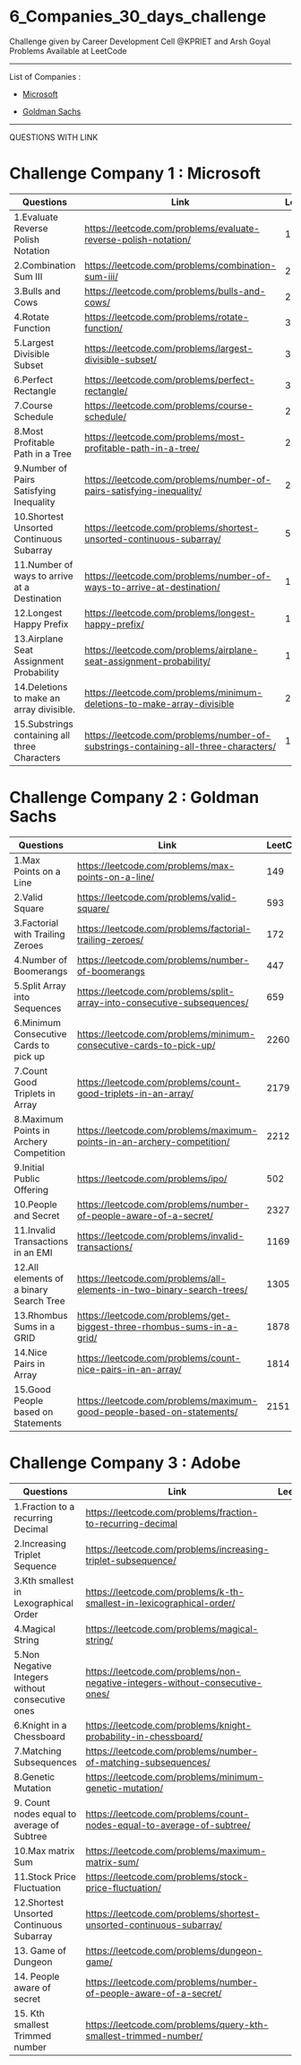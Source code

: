 # 6_Companies_30_days_challenge

Challenge given by Career Development Cell @KPRIET and Arsh Goyal Problems Available at LeetCode
***********************************************************************************************************************************************************************
List of Companies : 
* [Microsoft](https://github.com/Aarifmedharsha/6_Companies_30_days_challenge/tree/main/Microsoft)

* [Goldman Sachs](https://github.com/Aarifmedharsha/6_Companies_30_days_challenge/tree/main/Goldman%20Sachs)
***********************************************************************************************************************************************************************
QUESTIONS WITH LINK 
# Challenge Company 1 : Microsoft

| Questions                                   | Link                                                                                | LeetCode |
| --------------------------------------------| ------------------------------------------------------------------------------------| ---------|
|1.Evaluate Reverse Polish Notation           | https://leetcode.com/problems/evaluate-reverse-polish-notation/                     | 151      
|2.Combination Sum III                        | https://leetcode.com/problems/combination-sum-iii/                                  | 216      
|3.Bulls and Cows                             | https://leetcode.com/problems/bulls-and-cows/                                       | 299
|4.Rotate Function                            | https://leetcode.com/problems/rotate-function/                                      | 396
|5.Largest Divisible Subset                   | https://leetcode.com/problems/largest-divisible-subset/                             | 368
|6.Perfect Rectangle                          | https://leetcode.com/problems/perfect-rectangle/                                    | 391
|7.Course Schedule                            | https://leetcode.com/problems/course-schedule/                                      | 207
|8.Most Profitable Path in a Tree             | https://leetcode.com/problems/most-profitable-path-in-a-tree/                       | 2467
|9.Number of Pairs Satisfying Inequality      | https://leetcode.com/problems/number-of-pairs-satisfying-inequality/                | 2426
|10.Shortest Unsorted Continuous Subarray     | https://leetcode.com/problems/shortest-unsorted-continuous-subarray/                | 581
|11.Number of ways to arrive at a Destination | https://leetcode.com/problems/number-of-ways-to-arrive-at-destination/              | 1976
|12.Longest Happy Prefix                      | https://leetcode.com/problems/longest-happy-prefix/                                 | 1392
|13.Airplane Seat Assignment Probability      | https://leetcode.com/problems/airplane-seat-assignment-probability/                 | 1227
|14.Deletions to make an array divisible.     | https://leetcode.com/problems/minimum-deletions-to-make-array-divisible             | 2344
|15.Substrings containing all three Characters| https://leetcode.com/problems/number-of-substrings-containing-all-three-characters/ | 1358

# Challenge Company 2 : Goldman Sachs

| Questions                                   | Link                                                                                | LeetCode |
| --------------------------------------------| ------------------------------------------------------------------------------------| ---------|
|1.Max Points on a Line                       | https://leetcode.com/problems/max-points-on-a-line/                                 | 149
|2.Valid Square                               | https://leetcode.com/problems/valid-square/                                         | 593
|3.Factorial with Trailing Zeroes             | https://leetcode.com/problems/factorial-trailing-zeroes/                            | 172
|4.Number of Boomerangs                       | https://leetcode.com/problems/number-of-boomerangs                                  | 447
|5.Split Array into Sequences                 | https://leetcode.com/problems/split-array-into-consecutive-subsequences/            | 659
|6.Minimum Consecutive Cards to pick up       | https://leetcode.com/problems/minimum-consecutive-cards-to-pick-up/                 | 2260
|7.Count Good Triplets in Array               | https://leetcode.com/problems/count-good-triplets-in-an-array/                      | 2179
|8.Maximum Points in Archery Competition      | https://leetcode.com/problems/maximum-points-in-an-archery-competition/             | 2212
|9.Initial Public Offering                    | https://leetcode.com/problems/ipo/                                                  | 502
|10.People and Secret                         | https://leetcode.com/problems/number-of-people-aware-of-a-secret/                   | 2327
|11.Invalid Transactions in an EMI            | https://leetcode.com/problems/invalid-transactions/                                 | 1169
|12.All elements of a binary Search Tree      | https://leetcode.com/problems/all-elements-in-two-binary-search-trees/              | 1305
|13.Rhombus Sums in a GRID                    | https://leetcode.com/problems/get-biggest-three-rhombus-sums-in-a-grid/             | 1878
|14.Nice Pairs in Array                       | https://leetcode.com/problems/count-nice-pairs-in-an-array/                         | 1814
|15.Good People based on Statements           | https://leetcode.com/problems/maximum-good-people-based-on-statements/              | 2151

# Challenge Company 3 : Adobe

| Questions                                         | Link                                                                                        | LeetCode |
| --------------------------------------------------| --------------------------------------------------------------------------------------------| ---------|
|1.Fraction to a recurring Decimal                  | https://leetcode.com/problems/fraction-to-recurring-decimal                                 |
|2.Increasing Triplet Sequence                      | https://leetcode.com/problems/increasing-triplet-subsequence/                               |
|3.Kth smallest in Lexographical Order              | https://leetcode.com/problems/k-th-smallest-in-lexicographical-order/                       |
|4.Magical String                                   | https://leetcode.com/problems/magical-string/                                               |
|5.Non Negative Integers without consecutive ones   | https://leetcode.com/problems/non-negative-integers-without-consecutive-ones/               |
|6.Knight in a Chessboard                           | https://leetcode.com/problems/knight-probability-in-chessboard/                             |
|7.Matching Subsequences                            | https://leetcode.com/problems/number-of-matching-subsequences/                              |
|8.Genetic Mutation                                 | https://leetcode.com/problems/minimum-genetic-mutation/                                     |
|9. Count  nodes equal to average of Subtree        | https://leetcode.com/problems/count-nodes-equal-to-average-of-subtree/                      |
|10.Max matrix Sum                                  | https://leetcode.com/problems/maximum-matrix-sum/                                           |
|11.Stock Price Fluctuation                         | https://leetcode.com/problems/stock-price-fluctuation/                                      |
|12.Shortest Unsorted Continuous Subarray           | https://leetcode.com/problems/shortest-unsorted-continuous-subarray/                        |
|13. Game of Dungeon                                | https://leetcode.com/problems/dungeon-game/                                                 |
|14. People aware of secret                         | https://leetcode.com/problems/number-of-people-aware-of-a-secret/                           |
|15. Kth smallest Trimmed number                    | https://leetcode.com/problems/query-kth-smallest-trimmed-number/                            | 
